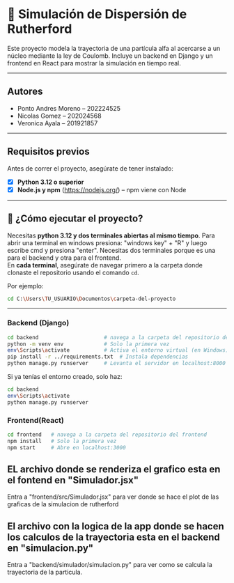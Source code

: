 # 📡 Simulación de Dispersión de Rutherford

Este proyecto modela la trayectoria de una partícula alfa al acercarse a un núcleo mediante la ley de Coulomb. Incluye un backend en Django y un frontend en React para mostrar la simulación en tiempo real.

---
## Autores

- Ponto Andres Moreno – 202224525  
- Nicolas Gomez – 202024568  
- Veronica Ayala – 201921857


---

## Requisitos previos

Antes de correr el proyecto, asegúrate de tener instalado:

- [x] **Python 3.12 o superior**
- [x] **Node.js y npm** (https://nodejs.org/) – npm viene con Node

---

## 🚀 ¿Cómo ejecutar el proyecto?

Necesitas **python 3.12 y dos terminales abiertas al mismo tiempo**. 
Para abrir una terminal en windows presiona:
"windows key" + "R" y luego escribe cmd y presiona "enter". 
Necesitas dos terminales porque es una para el backend y otra para el frontend.  
En **cada terminal**, asegúrate de navegar primero a la carpeta donde clonaste el repositorio usando el comando `cd`.

Por ejemplo:
```bash
cd C:\Users\TU_USUARIO\Documentos\carpeta-del-proyecto
```

---

### Backend (Django)

```bash
cd backend                     # navega a la carpeta del repositorio del backend
python -m venv env             # Solo la primera vez
env\Scripts\activate           # Activa el entorno virtual (en Windows)
pip install -r ../requirements.txt  # Instala dependencias
python manage.py runserver     # Levanta el servidor en localhost:8000
```

Si ya tenías el entorno creado, solo haz: 
```bash
cd backend 
env\Scripts\activate 
python manage.py runserver
```
### Frontend(React)
```bash
cd frontend   # navega a la carpeta del repositorio del frontend
npm install   # Solo la primera vez
npm start     # Abre en localhost:3000
```

## EL archivo donde se renderiza el grafico esta en el fontend en "Simulador.jsx"
Entra a "frontend/src/Simulador.jsx" para ver donde se hace el plot de las graficas de la simulacion de rutherford

## El archivo con la logica de la app donde se hacen los calculos de la trayectoria esta en el backend en "simulacion.py"
Entra a "backend/simulador/simulacion.py" para ver como se calcula la trayectoria de la particula.